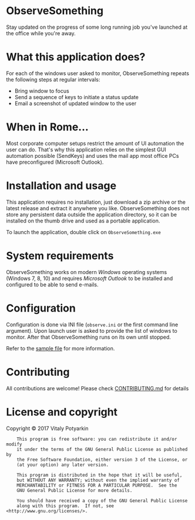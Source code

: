 # ObserveSomething
Stay updated on the progress of some long running job you've launched at the
office while you're away.


# What this application does?
For each of the windows user asked to monitor, ObserveSomething repeats the
following steps at regular intervals:
- Bring window to focus
- Send a sequence of keys to initiate a status update
- Email a screenshot of updated window to the user


# When in Rome...
Most corporate computer setups restrict the amount of UI automation the user
can do. That's why this application relies on the simplest GUI automation
possible (SendKeys) and uses the mail app most office PCs have preconfigured
(Microsoft Outlook).


# Installation and usage
This application requires no installation, just download a zip archive or the
latest release and extract it anywhere you like. ObserveSomething does not
store any persistent data outside the application directory, so it can be
installed on the thumb drive and used as a portable application.

To launch the application, double click on `ObserveSomething.exe`


# System requirements
ObserveSomething works on modern *Windows* operating systems (Windows 7, 8, 10)
and requires *Microsoft Outlook* to be installed and configured to be able to
send e-mails.


# Configuration
Configuration is done via INI file (`observe.ini` or the first command
line argument). Upon launch user is asked to provide the list of windows
to monitor. After that ObserveSomething runs on its own until stopped.

Refer to the [sample file](docs/observe-sample.ini) for more information.


# Contributing
All contributions are welcome!
Please check [CONTRIBUTING.md](CONTRIBUTING.md) for details


# License and copyright
Copyright © 2017 Vitaly Potyarkin
```
    This program is free software: you can redistribute it and/or modify
    it under the terms of the GNU General Public License as published by
    the Free Software Foundation, either version 3 of the License, or
    (at your option) any later version.

    This program is distributed in the hope that it will be useful,
    but WITHOUT ANY WARRANTY; without even the implied warranty of
    MERCHANTABILITY or FITNESS FOR A PARTICULAR PURPOSE.  See the
    GNU General Public License for more details.

    You should have received a copy of the GNU General Public License
    along with this program.  If not, see <http://www.gnu.org/licenses/>.
```
